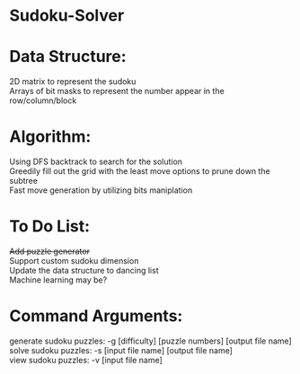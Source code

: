 # Sudoku-Solver

# Data Structure:  
2D matrix to represent the sudoku  
Arrays of bit masks to represent the number appear in the row/column/block

# Algorithm:  
Using DFS backtrack to search for the solution  
Greedily fill out the grid with the least move options to prune down the subtree  
Fast move generation by utilizing bits maniplation  
  
  
# To Do List:  
<strike>Add puzzle generator</strike>  
Support custom sudoku dimension  
Update the data structure to dancing list  
Machine learning may be?  


# Command Arguments:
generate sudoku puzzles: -g [difficulty] [puzzle numbers] [output file name]  
solve sudoku puzzles: -s [input file name] [output file name]  
view sudoku puzzles: -v [input file name]  
